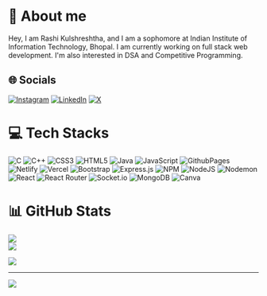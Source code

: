 # 💫 About me
Hey, I am Rashi Kulshreshtha, and I am a sophomore at Indian Institute of Information Technology, Bhopal. I am currently working on full stack web development. I'm also interested in DSA and Competitive Programming.


## 🌐 Socials 
[![Instagram](https://img.shields.io/badge/Instagram-%23E4405F.svg?logo=Instagram&logoColor=white)](https://instagram.com/_.raashii__) [![LinkedIn](https://img.shields.io/badge/LinkedIn-%230077B5.svg?logo=linkedin&logoColor=white)](https://linkedin.com/in/rashi-kulshreshtha-310191254/) [![X](https://img.shields.io/badge/X-black.svg?logo=X&logoColor=white)](https://x.com/raashi23) 




# 💻 Tech Stacks 
![C](https://img.shields.io/badge/c-%2300599C.svg?style=for-the-badge&logo=c&logoColor=white) ![C++](https://img.shields.io/badge/c++-%2300599C.svg?style=for-the-badge&logo=c%2B%2B&logoColor=white) ![CSS3](https://img.shields.io/badge/css3-%231572B6.svg?style=for-the-badge&logo=css3&logoColor=white) ![HTML5](https://img.shields.io/badge/html5-%23E34F26.svg?style=for-the-badge&logo=html5&logoColor=white) ![Java](https://img.shields.io/badge/java-%23ED8B00.svg?style=for-the-badge&logo=openjdk&logoColor=white) ![JavaScript](https://img.shields.io/badge/javascript-%23323330.svg?style=for-the-badge&logo=javascript&logoColor=%23F7DF1E) ![GithubPages](https://img.shields.io/badge/github%20pages-121013?style=for-the-badge&logo=github&logoColor=white) ![Netlify](https://img.shields.io/badge/netlify-%23000000.svg?style=for-the-badge&logo=netlify&logoColor=#00C7B7) ![Vercel](https://img.shields.io/badge/vercel-%23000000.svg?style=for-the-badge&logo=vercel&logoColor=white) ![Bootstrap](https://img.shields.io/badge/bootstrap-%238511FA.svg?style=for-the-badge&logo=bootstrap&logoColor=white) ![Express.js](https://img.shields.io/badge/express.js-%23404d59.svg?style=for-the-badge&logo=express&logoColor=%2361DAFB) ![NPM](https://img.shields.io/badge/NPM-%23CB3837.svg?style=for-the-badge&logo=npm&logoColor=white) ![NodeJS](https://img.shields.io/badge/node.js-6DA55F?style=for-the-badge&logo=node.js&logoColor=white) ![Nodemon](https://img.shields.io/badge/NODEMON-%23323330.svg?style=for-the-badge&logo=nodemon&logoColor=%BBDEAD) ![React](https://img.shields.io/badge/react-%2320232a.svg?style=for-the-badge&logo=react&logoColor=%2361DAFB) ![React Router](https://img.shields.io/badge/React_Router-CA4245?style=for-the-badge&logo=react-router&logoColor=white) ![Socket.io](https://img.shields.io/badge/Socket.io-black?style=for-the-badge&logo=socket.io&badgeColor=010101) ![MongoDB](https://img.shields.io/badge/MongoDB-%234ea94b.svg?style=for-the-badge&logo=mongodb&logoColor=white) ![Canva](https://img.shields.io/badge/Canva-%2300C4CC.svg?style=for-the-badge&logo=Canva&logoColor=white)




# 📊 GitHub Stats
![](https://github-readme-streak-stats.herokuapp.com/?user=RaashiK16&theme=dark&hide_border=false)<br/>
![](https://github-readme-stats.vercel.app/api/top-langs/?username=RaashiK16&theme=dark&hide_border=false&include_all_commits=true&count_private=false&layout=compact)




![](https://quotes-github-readme.vercel.app/api?type=vetical&theme=gruvbox)

---
[![](https://visitcount.itsvg.in/api?id=RaashiK16&icon=1&color=0)](https://visitcount.itsvg.in)

<!-- Proudly created with GPRM ( https://gprm.itsvg.in ) -->
